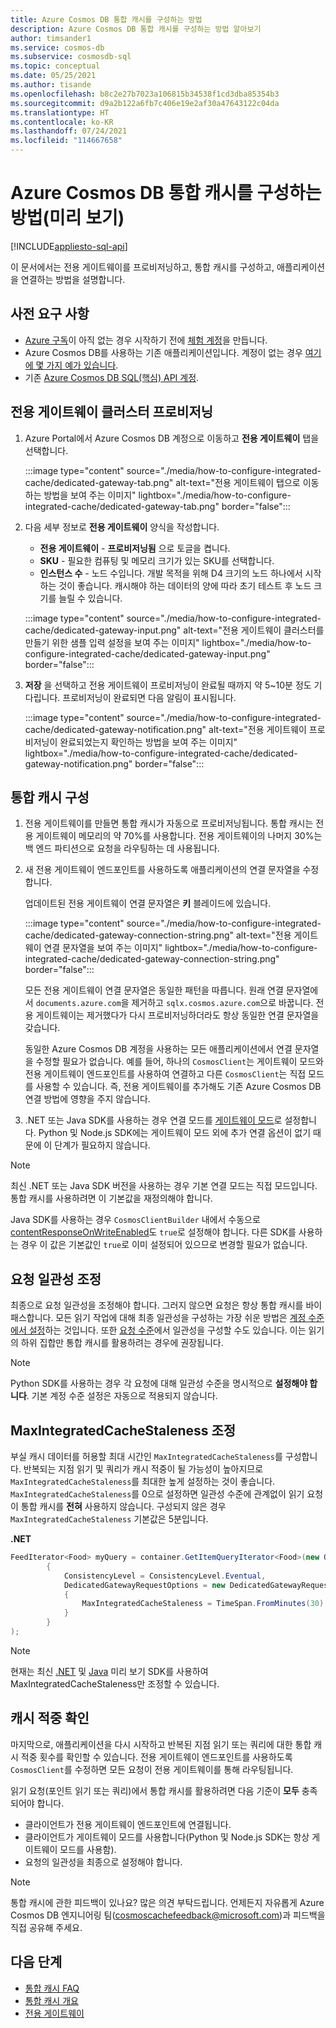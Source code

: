 ```yaml
---
title: Azure Cosmos DB 통합 캐시를 구성하는 방법
description: Azure Cosmos DB 통합 캐시를 구성하는 방법 알아보기
author: timsander1
ms.service: cosmos-db
ms.subservice: cosmosdb-sql
ms.topic: conceptual
ms.date: 05/25/2021
ms.author: tisande
ms.openlocfilehash: b8c2e27b7023a106815b34538f1cd3dba85354b3
ms.sourcegitcommit: d9a2b122a6fb7c406e19e2af30a47643122c04da
ms.translationtype: HT
ms.contentlocale: ko-KR
ms.lasthandoff: 07/24/2021
ms.locfileid: "114667658"
---
```

# <a name="how-to-configure-the-azure-cosmos-db-integrated-cache-preview"></a>Azure Cosmos DB 통합 캐시를 구성하는 방법(미리 보기)
[!INCLUDE[appliesto-sql-api](includes/appliesto-sql-api.md)]

이 문서에서는 전용 게이트웨이를 프로비저닝하고, 통합 캐시를 구성하고, 애플리케이션을 연결하는 방법을 설명합니다. 

## <a name="prerequisites"></a>사전 요구 사항

- [Azure 구독](../guides/developer/azure-developer-guide.md#understanding-accounts-subscriptions-and-billing)이 아직 없는 경우 시작하기 전에 [체험 계정](https://azure.microsoft.com/free/?ref=microsoft.com&utm_source=microsoft.com&utm_medium=docs&utm_campaign=visualstudio)을 만듭니다.
- Azure Cosmos DB를 사용하는 기존 애플리케이션입니다. 계정이 없는 경우 [여기에 몇 가지 예가 있습니다](https://github.com/AzureCosmosDB/labs).
- 기존 [Azure Cosmos DB SQL(핵심) API 계정](create-cosmosdb-resources-portal.md).

## <a name="provision-a-dedicated-gateway-cluster"></a>전용 게이트웨이 클러스터 프로비저닝

1. Azure Portal에서 Azure Cosmos DB 계정으로 이동하고 **전용 게이트웨이** 탭을 선택합니다.

   :::image type="content" source="./media/how-to-configure-integrated-cache/dedicated-gateway-tab.png" alt-text="전용 게이트웨이 탭으로 이동하는 방법을 보여 주는 이미지" lightbox="./media/how-to-configure-integrated-cache/dedicated-gateway-tab.png" border="false":::

2. 다음 세부 정보로 **전용 게이트웨이** 양식을 작성합니다.

   * **전용 게이트웨이** - **프로비저닝됨** 으로 토글을 켭니다. 
   * **SKU** - 필요한 컴퓨팅 및 메모리 크기가 있는 SKU를 선택합니다. 
   *  **인스턴스 수** - 노드 수입니다. 개발 목적을 위해 D4 크기의 노드 하나에서 시작하는 것이 좋습니다. 캐시해야 하는 데이터의 양에 따라 초기 테스트 후 노드 크기를 늘릴 수 있습니다.

   :::image type="content" source="./media/how-to-configure-integrated-cache/dedicated-gateway-input.png" alt-text="전용 게이트웨이 클러스터를 만들기 위한 샘플 입력 설정을 보여 주는 이미지" lightbox="./media/how-to-configure-integrated-cache/dedicated-gateway-input.png" border="false":::

3. **저장** 을 선택하고 전용 게이트웨이 프로비저닝이 완료될 때까지 약 5~10분 정도 기다립니다. 프로비저닝이 완료되면 다음 알림이 표시됩니다.

   :::image type="content" source="./media/how-to-configure-integrated-cache/dedicated-gateway-notification.png" alt-text="전용 게이트웨이 프로비저닝이 완료되었는지 확인하는 방법을 보여 주는 이미지" lightbox="./media/how-to-configure-integrated-cache/dedicated-gateway-notification.png" border="false":::

## <a name="configuring-the-integrated-cache"></a>통합 캐시 구성

1. 전용 게이트웨이를 만들면 통합 캐시가 자동으로 프로비저닝됩니다. 통합 캐시는 전용 게이트웨이 메모리의 약 70%를 사용합니다. 전용 게이트웨이의 나머지 30%는 백 엔드 파티션으로 요청을 라우팅하는 데 사용됩니다.

2.  새 전용 게이트웨이 엔드포인트를 사용하도록 애플리케이션의 연결 문자열을 수정합니다.

      업데이트된 전용 게이트웨이 연결 문자열은 **키** 블레이드에 있습니다.
   
      :::image type="content" source="./media/how-to-configure-integrated-cache/dedicated-gateway-connection-string.png" alt-text="전용 게이트웨이 연결 문자열을 보여 주는 이미지" lightbox="./media/how-to-configure-integrated-cache/dedicated-gateway-connection-string.png" border="false":::

      모든 전용 게이트웨이 연결 문자열은 동일한 패턴을 따릅니다. 원래 연결 문자열에서 `documents.azure.com`을 제거하고 `sqlx.cosmos.azure.com`으로 바꿉니다. 전용 게이트웨이는 제거했다가 다시 프로비저닝하더라도 항상 동일한 연결 문자열을 갖습니다.

      동일한 Azure Cosmos DB 계정을 사용하는 모든 애플리케이션에서 연결 문자열을 수정할 필요가 없습니다. 예를 들어, 하나의 `CosmosClient`는 게이트웨이 모드와 전용 게이트웨이 엔드포인트를 사용하여 연결하고 다른 `CosmosClient`는 직접 모드를 사용할 수 있습니다. 즉, 전용 게이트웨이를 추가해도 기존 Azure Cosmos DB 연결 방법에 영향을 주지 않습니다.

3. .NET 또는 Java SDK를 사용하는 경우 연결 모드를 [게이트웨이 모드](sql-sdk-connection-modes.md#available-connectivity-modes)로 설정합니다. Python 및 Node.js SDK에는 게이트웨이 모드 외에 추가 연결 옵션이 없기 때문에 이 단계가 필요하지 않습니다.

> [!NOTE]
> 최신 .NET 또는 Java SDK 버전을 사용하는 경우 기본 연결 모드는 직접 모드입니다. 통합 캐시를 사용하려면 이 기본값을 재정의해야 합니다.

Java SDK를 사용하는 경우 `CosmosClientBuilder` 내에서 수동으로 [contentResponseOnWriteEnabled](/java/api/com.azure.cosmos.cosmosclientbuilder.contentresponseonwriteenabled?view=azure-java-stable&preserve-view=true)도 `true`로 설정해야 합니다. 다른 SDK를 사용하는 경우 이 값은 기본값인 `true`로 이미 설정되어 있으므로 변경할 필요가 없습니다.

## <a name="adjust-request-consistency"></a>요청 일관성 조정

최종으로 요청 일관성을 조정해야 합니다. 그러지 않으면 요청은 항상 통합 캐시를 바이패스합니다. 모든 읽기 작업에 대해 최종 일관성을 구성하는 가장 쉬운 방법은 [계정 수준에서 설정](consistency-levels.md#configure-the-default-consistency-level)하는 것입니다. 또한 [요청 수준](how-to-manage-consistency.md#override-the-default-consistency-level)에서 일관성을 구성할 수도 있습니다. 이는 읽기의 하위 집합만 통합 캐시를 활용하려는 경우에 권장됩니다.

> [!NOTE]
> Python SDK를 사용하는 경우 각 요청에 대해 일관성 수준을 명시적으로 **설정해야 합니다**. 기본 계정 수준 설정은 자동으로 적용되지 않습니다.

## <a name="adjust-maxintegratedcachestaleness"></a>MaxIntegratedCacheStaleness 조정

부실 캐시 데이터를 허용할 최대 시간인 `MaxIntegratedCacheStaleness`를 구성합니다. 반복되는 지점 읽기 및 쿼리가 캐시 적중이 될 가능성이 높아지므로 `MaxIntegratedCacheStaleness`를 최대한 높게 설정하는 것이 좋습니다. `MaxIntegratedCacheStaleness`를 0으로 설정하면 일관성 수준에 관계없이 읽기 요청이 통합 캐시를 **전혀** 사용하지 않습니다. 구성되지 않은 경우 `MaxIntegratedCacheStaleness` 기본값은 5분입니다.

**.NET**

```csharp
FeedIterator<Food> myQuery = container.GetItemQueryIterator<Food>(new QueryDefinition("SELECT * FROM c"), requestOptions: new QueryRequestOptions
        {
            ConsistencyLevel = ConsistencyLevel.Eventual,
            DedicatedGatewayRequestOptions = new DedicatedGatewayRequestOptions 
            { 
                MaxIntegratedCacheStaleness = TimeSpan.FromMinutes(30) 
            }
        }
);
```

> [!NOTE]
> 현재는 최신 [.NET](https://www.nuget.org/packages/Microsoft.Azure.Cosmos/3.17.0-preview) 및 [Java](https://mvnrepository.com/artifact/com.azure/azure-cosmos/4.16.0-beta.1) 미리 보기 SDK를 사용하여 MaxIntegratedCacheStaleness만 조정할 수 있습니다.

## <a name="verify-cache-hits"></a>캐시 적중 확인

마지막으로, 애플리케이션을 다시 시작하고 반복된 지점 읽기 또는 쿼리에 대한 통합 캐시 적중 횟수를 확인할 수 있습니다. 전용 게이트웨이 엔드포인트를 사용하도록 `CosmosClient`를 수정하면 모든 요청이 전용 게이트웨이를 통해 라우팅됩니다.

읽기 요청(포인트 읽기 또는 쿼리)에서 통합 캐시를 활용하려면 다음 기준이 **모두** 충족되어야 합니다.

-   클라이언트가 전용 게이트웨이 엔드포인트에 연결됩니다.
-  클라이언트가 게이트웨이 모드를 사용합니다(Python 및 Node.js SDK는 항상 게이트웨이 모드를 사용함).
-   요청의 일관성을 최종으로 설정해야 합니다.

> [!NOTE]
> 통합 캐시에 관한 피드백이 있나요? 많은 의견 부탁드립니다. 언제든지 자유롭게 Azure Cosmos DB 엔지니어링 팀(cosmoscachefeedback@microsoft.com)과 피드백을 직접 공유해 주세요.


## <a name="next-steps"></a>다음 단계

- [통합 캐시 FAQ](integrated-cache-faq.md)
- [통합 캐시 개요](integrated-cache.md)
- [전용 게이트웨이](dedicated-gateway.md)